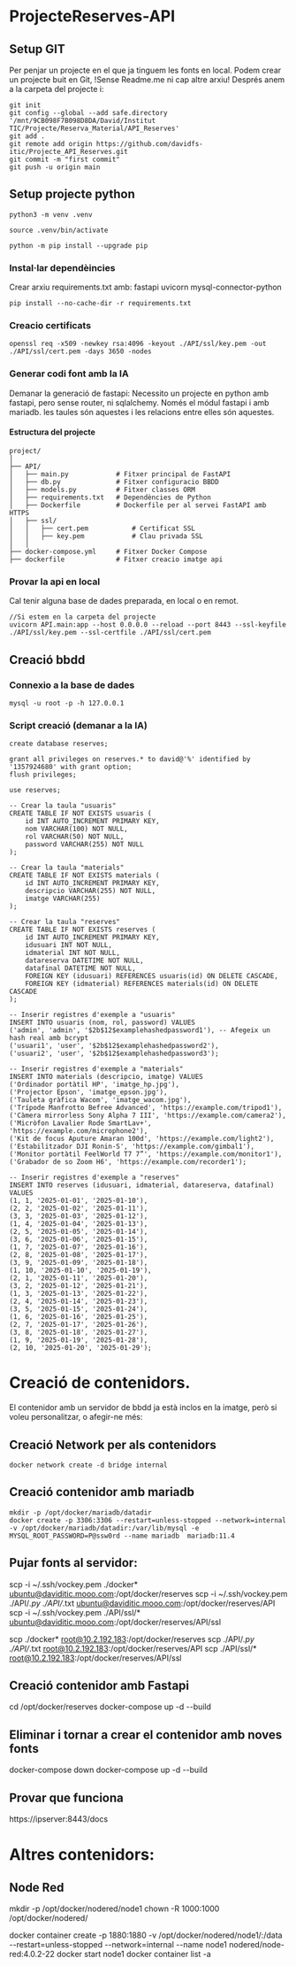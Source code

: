 # ProjecteReserves-API

## Setup GIT
Per penjar un projecte en el que ja tinguem les fonts en local.
Podem crear un projecte buit en Git, !Sense Readme.me ni cap altre arxiu!
Després anem a la carpeta del projecte i:

```
git init
git config --global --add safe.directory '/mnt/9CB098F7B098D8DA/David/Institut TIC/Projecte/Reserva_Material/API_Reserves'
git add .
git remote add origin https://github.com/davidfs-itic/Projecte_API_Reserves.git
git commit -m "first commit"
git push -u origin main
```

## Setup projecte python
```
python3 -m venv .venv

source .venv/bin/activate

python -m pip install --upgrade pip
```

### Instal·lar dependèincies
Crear arxiu requirements.txt amb:
    fastapi
    uvicorn
    mysql-connector-python
```
pip install --no-cache-dir -r requirements.txt
```

### Creacio certificats
```
openssl req -x509 -newkey rsa:4096 -keyout ./API/ssl/key.pem -out ./API/ssl/cert.pem -days 3650 -nodes
```
### Generar codi font amb la IA
Demanar la generació de fastapi:
Necessito un projecte en python amb fastapi, pero sense router, ni sqlalchemy. Només el módul fastapi i amb mariadb. les taules són aquestes i les relacions entre elles són aquestes.

#### Estructura del projecte
```
project/
│
├── API/
│   ├── main.py            # Fitxer principal de FastAPI
│   ├── db.py              # Fitxer configuracio BBDD
│   ├── models.py          # Fitxer classes ORM
│   ├── requirements.txt   # Dependències de Python
│   ├── Dockerfile         # Dockerfile per al servei FastAPI amb HTTPS
│   ├── ssl/
│   │   ├── cert.pem           # Certificat SSL
│   │   ├── key.pem            # Clau privada SSL
│   │
├── docker-compose.yml     # Fitxer Docker Compose
├── dockerfile             # Fitxer creacio imatge api
```


### Provar la api en local 
Cal tenir alguna base de dades preparada, en local o en remot.
```
//Si estem en la carpeta del projecte
uvicorn API.main:app --host 0.0.0.0 --reload --port 8443 --ssl-keyfile ./API/ssl/key.pem --ssl-certfile ./API/ssl/cert.pem
```

## Creació bbdd
### Connexio a la base de dades 
```
mysql -u root -p -h 127.0.0.1 
```

### Script creació (demanar a la IA)
```
create database reserves;

grant all privileges on reserves.* to david@'%' identified by '1357924680' with grant option;
flush privileges;

use reserves;

-- Crear la taula "usuaris"
CREATE TABLE IF NOT EXISTS usuaris (
    id INT AUTO_INCREMENT PRIMARY KEY,
    nom VARCHAR(100) NOT NULL,
    rol VARCHAR(50) NOT NULL,
    password VARCHAR(255) NOT NULL
);

-- Crear la taula "materials"
CREATE TABLE IF NOT EXISTS materials (
    id INT AUTO_INCREMENT PRIMARY KEY,
    descripcio VARCHAR(255) NOT NULL,
    imatge VARCHAR(255)
);

-- Crear la taula "reserves"
CREATE TABLE IF NOT EXISTS reserves (
    id INT AUTO_INCREMENT PRIMARY KEY,
    idusuari INT NOT NULL,
    idmaterial INT NOT NULL,
    datareserva DATETIME NOT NULL,
    datafinal DATETIME NOT NULL,
    FOREIGN KEY (idusuari) REFERENCES usuaris(id) ON DELETE CASCADE,
    FOREIGN KEY (idmaterial) REFERENCES materials(id) ON DELETE CASCADE
);

-- Inserir registres d'exemple a "usuaris"
INSERT INTO usuaris (nom, rol, password) VALUES
('admin', 'admin', '$2b$12$examplehashedpassword1'), -- Afegeix un hash real amb bcrypt
('usuari1', 'user', '$2b$12$examplehashedpassword2'),
('usuari2', 'user', '$2b$12$examplehashedpassword3');

-- Inserir registres d'exemple a "materials"
INSERT INTO materials (descripcio, imatge) VALUES
('Ordinador portàtil HP', 'imatge_hp.jpg'),
('Projector Epson', 'imatge_epson.jpg'),
('Tauleta gràfica Wacom', 'imatge_wacom.jpg'),
('Trípode Manfrotto Befree Advanced', 'https://example.com/tripod1'),
('Càmera mirrorless Sony Alpha 7 III', 'https://example.com/camera2'),
('Micròfon Lavalier Rode SmartLav+', 'https://example.com/microphone2'),
('Kit de focus Aputure Amaran 100d', 'https://example.com/light2'),
('Estabilitzador DJI Ronin-S', 'https://example.com/gimbal1'),
('Monitor portàtil FeelWorld T7 7”', 'https://example.com/monitor1'),
('Grabador de so Zoom H6', 'https://example.com/recorder1');

-- Inserir registres d'exemple a "reserves"
INSERT INTO reserves (idusuari, idmaterial, datareserva, datafinal) VALUES
(1, 1, '2025-01-01', '2025-01-10'),
(2, 2, '2025-01-02', '2025-01-11'),
(3, 3, '2025-01-03', '2025-01-12'),
(1, 4, '2025-01-04', '2025-01-13'),
(2, 5, '2025-01-05', '2025-01-14'),
(3, 6, '2025-01-06', '2025-01-15'),
(1, 7, '2025-01-07', '2025-01-16'),
(2, 8, '2025-01-08', '2025-01-17'),
(3, 9, '2025-01-09', '2025-01-18'),
(1, 10, '2025-01-10', '2025-01-19'),
(2, 1, '2025-01-11', '2025-01-20'),
(3, 2, '2025-01-12', '2025-01-21'),
(1, 3, '2025-01-13', '2025-01-22'),
(2, 4, '2025-01-14', '2025-01-23'),
(3, 5, '2025-01-15', '2025-01-24'),
(1, 6, '2025-01-16', '2025-01-25'),
(2, 7, '2025-01-17', '2025-01-26'),
(3, 8, '2025-01-18', '2025-01-27'),
(1, 9, '2025-01-19', '2025-01-28'),
(2, 10, '2025-01-20', '2025-01-29');
```




# Creació de contenidors.
El contenidor amb un servidor de bbdd ja està inclos en la imatge, però si voleu personalitzar, o afegir-ne més:

## Creació Network per als contenidors
```
docker network create -d bridge internal
```

## Creació contenidor amb mariadb
```
mkdir -p /opt/docker/mariadb/datadir
docker create -p 3306:3306 --restart=unless-stopped --network=internal -v /opt/docker/mariadb/datadir:/var/lib/mysql -e MYSQL_ROOT_PASSWORD=P@ssw0rd --name mariadb  mariadb:11.4 
```

## Pujar fonts al servidor:
scp -i ~/.ssh/vockey.pem  ./docker* ubuntu@daviditic.mooo.com:/opt/docker/reserves
scp -i ~/.ssh/vockey.pem  ./API/*.py ./API/*.txt ubuntu@daviditic.mooo.com:/opt/docker/reserves/API
scp -i ~/.ssh/vockey.pem  ./API/ssl/* ubuntu@daviditic.mooo.com:/opt/docker/reserves/API/ssl

scp ./docker* root@10.2.192.183:/opt/docker/reserves
scp ./API/*.py ./API/*.txt root@10.2.192.183:/opt/docker/reserves/API
scp ./API/ssl/* root@10.2.192.183:/opt/docker/reserves/API/ssl



## Creació contenidor amb Fastapi
cd /opt/docker/reserves
docker-compose up -d --build

## Eliminar i tornar a crear el contenidor amb noves fonts
docker-compose down
docker-compose up -d --build

## Provar que funciona 
https://ipserver:8443/docs

# Altres contenidors:

## Node Red
mkdir -p /opt/docker/nodered/node1
chown -R 1000:1000 /opt/docker/nodered/

docker container create -p 1880:1880 -v /opt/docker/nodered/node1/:/data --restart=unless-stopped --network=internal --name node1 nodered/node-red:4.0.2-22
docker start node1
docker container list -a

